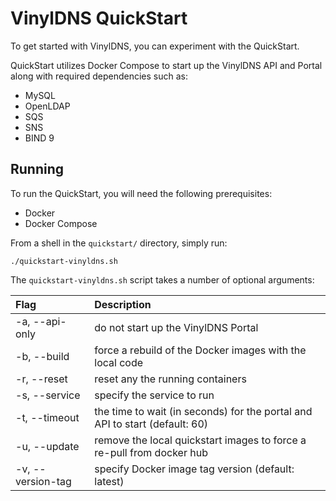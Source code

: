 # VinylDNS QuickStart

To get started with VinylDNS, you can experiment with the QuickStart.

QuickStart utilizes Docker Compose to start up the VinylDNS API and Portal along with required dependencies such as:

- MySQL
- OpenLDAP
- SQS
- SNS
- BIND 9

## Running

To run the QuickStart, you will need the following prerequisites:

- Docker
- Docker Compose

From a shell in the `quickstart/` directory, simply run:

```shell script
./quickstart-vinyldns.sh
```
The `quickstart-vinyldns.sh` script takes a number of optional arguments:

| Flag | Description |
|:---|:---|
| -a, --api-only    | do not start up the VinylDNS Portal|
| -b, --build       | force a rebuild of the Docker images with the local code|
| -r, --reset       | reset any the running containers|
| -s, --service     | specify the service to run|
| -t, --timeout     | the time to wait (in seconds) for the portal and API to start (default: 60)|
| -u, --update      | remove the local quickstart images to force a re-pull from docker hub|
| -v, --version-tag | specify Docker image tag version (default: latest)|
